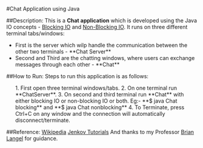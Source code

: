 #Chat Application using Java

##Description:
This is a **Chat application** which is developed using the Java IO concepts - [Blocking IO](http://tutorials.jenkov.com/java-io/index.html) and [Non-Blocking IO](https://en.wikipedia.org/wiki/Non-blocking_I/O_(Java)). It runs on three different terminal tabs/windows:
<ul>
<li>First is the server which wilp handle the communication between the other two terminals - **Chat Server**
<li>Second and  Third are the chatting windows, where users can exchange messages through each other - **Chat**
</ul>

##How to Run:
Steps to run this application is as follows:
<ul>
1. First open three terminal windows/tabs.
2. On one terminal run **ChatServer**.
3. On second and third terminal run **Chat** with either blocking IO or non-blocking IO or both. Eg:- **$ java Chat blocking** and **$ java Chat nonblocking**
4. To Terminate, press Ctrl+C on any window and the connection will automatically disconnect/terminate.
</ul>

##Reference:
[Wikipedia](https://www.wikipedia.org)
[Jenkov Tutorials](http://tutorials.jenkov.com)
And thanks to my Professor [Brian Langel](https://www.linkedin.com/in/brianlangel) for guidance.